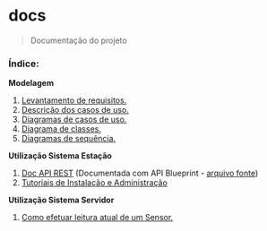 # docs
> Documentação do projeto

### Índice:

**Modelagem**

1. [Levantamento de requisitos.](./markdown/1-levantamento-de-requisitos.md)
2. [Descrição dos casos de uso.](./markdown/2-descricao-casos-de-uso.md)
3. [Diagramas de casos de uso.](./markdown/3-diagrama-casos-de-uso.md)
4. [Diagrama de classes.](./markdown/4-diagrama-classes.md)
5. [Diagramas de sequência.](./markdown/5-diagrama-sequencia.md)

**Utilização Sistema Estação**
1. [Doc API REST](https://estacao.docs.apiary.io/#) (Documentada com API Blueprint - [arquivo fonte](../estacao/api/apiary.apib))
2. [Tutoriais de Instalação e Administração](../estacao/README.md)

**Utilização Sistema Servidor**
1. [Como efetuar leitura atual de um Sensor.]()
